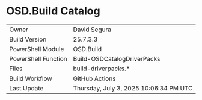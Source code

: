 ﻿# OSD.Build Catalog

| | |
|-|-|
| Owner | David Segura |
| Build Version | 25.7.3.3 |
| PowerShell Module | OSD.Build |
| PowerShell Function | Build-OSDCatalogDriverPacks |
| Files | build-driverpacks.* |
| Build Workflow | GitHub Actions |
| Last Update | Thursday, July 3, 2025 10:06:34 PM UTC |
